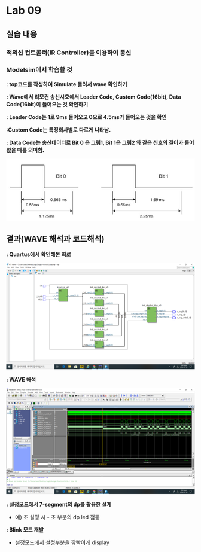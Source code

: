 # Lab 09
## 실습 내용
### ****적외선 컨트롤러(IR Controller)를 이용하여 통신****


### **Modelsim에서 학습할 것**

**:  top코드를 작성하여 Simulate 돌려서 wave 확인하기**

**: Wave에서 리모컨 송신시호에서 Leader Code, Custom Code(16bit), Data Code(16bit)이 들어오는 것 확인하기**

**: Leader Code는 1로 9ms 들어오고 0으로 4.5ms가 들어오는 것을 확인**

**:Custom Code는 특정회사별로 다르게 나타남.**

**: Data Code는 송신데이터로 Bit 0 은 그림1, Bit 1은 그림2 와 같은 신호의 길이가 들어왔을 때를 의미함.**

![](https://github.com/kse8974/LogicDesign/blob/master/09/figs/bit%20.jpg)


## 결과(WAVE 해석과 코드해석)

**: Quartus에서 확인해본 회로**

![](https://github.com/kse8974/LogicDesign/blob/master/09/figs/circuit.jpg)

**: WAVE 해석**

![](https://github.com/kse8974/LogicDesign/blob/master/09/figs/wave1.jpg)

**:  설정모드에서 7-segment의 dp를 활용한 설계**
* 예) 초 설정 시 - 초 부분의 dp led 점등

**:  Blink 모드 개발**
* 설정모드에서 설정부분을 깜빡이게 display



<!--stackedit_data:
eyJoaXN0b3J5IjpbODUwNTYyNjU4LC0yMjI2OTgzMDIsMTM4OT
c0MTcwN119
-->
